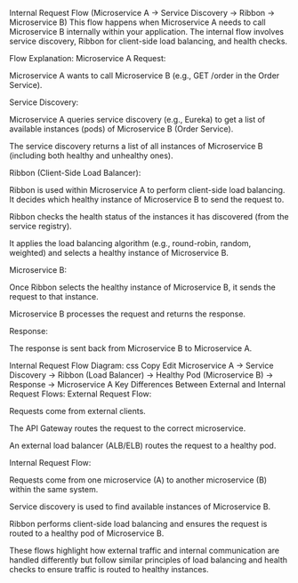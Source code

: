 Internal Request Flow (Microservice A → Service Discovery → Ribbon → Microservice B)
This flow happens when Microservice A needs to call Microservice B internally within your application. The internal flow involves service discovery, Ribbon for client-side load balancing, and health checks.

Flow Explanation:
Microservice A Request:

Microservice A wants to call Microservice B (e.g., GET /order in the Order Service).

Service Discovery:

Microservice A queries service discovery (e.g., Eureka) to get a list of available instances (pods) of Microservice B (Order Service).

The service discovery returns a list of all instances of Microservice B (including both healthy and unhealthy ones).

Ribbon (Client-Side Load Balancer):

Ribbon is used within Microservice A to perform client-side load balancing. It decides which healthy instance of Microservice B to send the request to.

Ribbon checks the health status of the instances it has discovered (from the service registry).

It applies the load balancing algorithm (e.g., round-robin, random, weighted) and selects a healthy instance of Microservice B.

Microservice B:

Once Ribbon selects the healthy instance of Microservice B, it sends the request to that instance.

Microservice B processes the request and returns the response.

Response:

The response is sent back from Microservice B to Microservice A.

Internal Request Flow Diagram:
css
Copy
Edit
Microservice A → Service Discovery → Ribbon (Load Balancer) → Healthy Pod (Microservice B) → Response → Microservice A
Key Differences Between External and Internal Request Flows:
External Request Flow:

Requests come from external clients.

The API Gateway routes the request to the correct microservice.

An external load balancer (ALB/ELB) routes the request to a healthy pod.

Internal Request Flow:

Requests come from one microservice (A) to another microservice (B) within the same system.

Service discovery is used to find available instances of Microservice B.

Ribbon performs client-side load balancing and ensures the request is routed to a healthy pod of Microservice B.

These flows highlight how external traffic and internal communication are handled differently but follow similar principles of load balancing and health checks to ensure traffic is routed to healthy instances.
